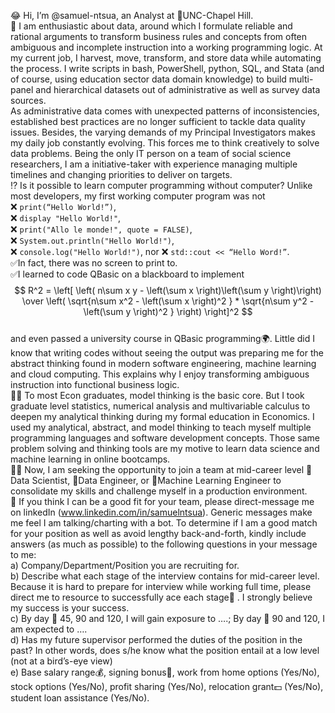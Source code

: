 😂 Hi, I’m @samuel-ntsua, an Analyst at 🏢UNC-Chapel Hill.<br>
💼 I am enthusiastic about data, around which I formulate reliable and rational arguments to transform business rules and concepts from often ambiguous and incomplete instruction into a working programming logic. At my current job, I harvest, move, transform, and store data while automating the process. I write scripts in bash, PowerShell, python, SQL, and Stata (and of course, using education sector data domain knowledge) to build multi-panel and hierarchical datasets out of administrative as well as survey data sources.<br>
As administrative data comes with unexpected patterns of inconsistencies, established best practices are no longer sufficient to tackle data quality issues. Besides, the varying demands of my Principal Investigators makes my daily job constantly evolving. This forces me to think creatively to solve data problems. Being the only IT person on a team of social science researchers, I am a initiative-taker with experience managing multiple timelines and changing priorities to deliver on targets.<br>
⁉️ Is it possible to learn computer programming without computer? Unlike most developers, my first working computer program was not <br> :x: ```print(“Hello World!”)```,<br> :x: ```display "Hello World!"```,<br> :x: ```print("Allo le monde!", quote = FALSE)```,<br> :x: ```System.out.println("Hello World!")```,<br> :x: ```console.log("Hello World!")```, nor :x: ```std::cout << “Hello Word!”```.<br> ✅In fact, there was no screen to print to.<br> ✅I learned to code QBasic on a blackboard to implement <br>
$$ R^2 = \left[  \left( n\sum x y - \left(\sum x \right)\left(\sum y \right)\right) \over \left( \sqrt{n\sum x^2 - \left(\sum x \right)^2 } * \sqrt{n\sum y^2 - \left(\sum y \right)^2 }  \right) \right]^2 $$
<br> and even passed a university course in QBasic programming🌍. Little did I know that writing codes without seeing the output was preparing me for the abstract thinking found in modern software engineering, machine learning and cloud computing. This explains why I enjoy transforming ambiguous instruction into functional business logic.<br>
👨‍🎓 To most Econ graduates, model thinking is the basic core. But I took graduate level statistics, numerical analysis and multivariable calculus to deepen my analytical thinking during my formal education in Economics. I used my analytical, abstract, and model thinking to teach myself multiple programming languages and software development concepts. Those same problem solving and thinking tools are my motive to learn data science and machine learning in online bootcamps.<br>
👨‍💻 Now, I am seeking the opportunity to join a team at mid-career level 🥷Data Scientist, 🥷Data Engineer, or 🥷Machine Learning Engineer to consolidate my skills and challenge myself in a production environment.<br>
📨 If you think I can be a good fit for your team, please direct-message me on linkedIn (www.linkedin.com/in/samuelntsua). Generic messages make me feel I am talking/charting with a bot. To determine if I am a good match for your position as well as avoid lengthy back-and-forth, kindly include answers (as much as possible) to the following questions in your message to me:<br>
	a) Company/Department/Position you are recruiting for.<br>
	b) Describe what each stage of the interview contains for mid-career level. Because it is hard to prepare for interview while working full time, please direct me to resource to successfully ace each stage🙏 . I strongly believe my success is your success.<br>
	c) By day 📆 45, 90 and 120, I will gain exposure to ….; By day 📆 90 and 120, I am expected to ….<br>
	d) Has my future supervisor performed the duties of the position in the past? In other words, does s/he know what the position entail at a low level (not at a bird’s-eye view)<br>
	e) Base salary range💰, signing bonus💸, work from home options (Yes/No), stock options (Yes/No), profit sharing (Yes/No), relocation grant💵 (Yes/No), student loan assistance (Yes/No).<br>
